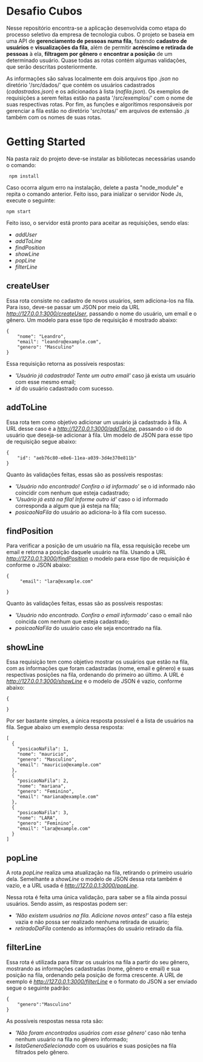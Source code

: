 # Desafio Cubos

Nesse repositório encontra-se a aplicação desenvolvida como etapa do processo seletivo da empresa de tecnologia cubos. O projeto se baseia em uma API de **gerenciamento de pessoas numa fila**, fazendo **cadastro de usuários** e **visualizações da fila**, além de permitir **acréscimo e retirada de pessoas** à ela, **filtragem por gênero** e **encontrar a posição** de um determinado usuário. Quase todas as rotas contém algumas validações, que serão descritas posteriormente.

As informações são salvas localmente em dois arquivos tipo *.json* no diretório '/src/dados/' que contém os usuários cadastrados (*cadastrados.json*) e os adicionados à lista (*nafila.json*). Os exemplos de requisições a serem feitas estão na pasta '/src/exemplos/' com o nome de suas respectivas rotas. Por fim, as funções e algorítimos responsáveis por gerenciar a fila estão no diretório 'src/rotas/' em arquivos de extensão *.js* também com os nomes de suas rotas.

# Getting Started
Na pasta raiz do projeto deve-se instalar as bibliotecas necessárias usando o comando:

``` npm install```

Caso ocorra algum erro na instalação, delete a pasta "node_module" e repita o comando anterior. Feito isso, para inializar o servidor Node Js, execute o seguinte:

``` npm start ```

Feito isso, o servidor está pronto para aceitar as requisições, sendo elas:
- *addUser*
- *addToLine*
- *findPosition*
- *showLine*
- *popLine*
- *filterLine*

## createUser
Essa rota consiste no cadastro de novos usuários, sem adiciona-los na fila. Para isso, deve-se passar um JSON por meio da URL *http://127.0.0.1:3000/createUser*, passando o nome do usuário, um email e o gênero. Um modelo para esse tipo de requisição é mostrado abaixo:

```
{
    "nome": "Leandro",
    "email": "leandro@example.com",
    "genero": "Masculino"
}
```

Essa requisição retorna as possíveis respostas:
- *'Usuário já cadastrado! Tente um outro email'* caso já exista um usuário com esse mesmo email;
- *id* do usuário cadastrado com sucesso.
 
## addToLine
Essa rota tem como objetivo adicionar um usuário já cadastrado à fila. A URL desse caso é a  *http://127.0.0.1:3000/addToLine*, passando o id do usuário que deseja-se adicionar à fila. Um modelo de JSON para esse tipo de requisição segue abaixo:


```
{
    "id": "aeb76c80-e8e6-11ea-a039-3d4e370e811b"
}
```

Quanto às validações feitas, essas são as possíveis respostas:
- *'Usuário não encontrado! Confira o id informado'* se o id informado não coincidir com nenhum que esteja cadastrado;
- *'Usuário já está na fila! Informe outro id'* caso o id informado corresponda a algum que já esteja na fila;
- *posicaoNaFila* do usuário ao adiciona-lo à fila com sucesso.

## findPosition
Para verificar a posição de um usuário na fila, essa requisição recebe um email e retorna a posição daquele usuário na fila. Usando a URL  *http://127.0.0.1:3000/findPosition* o modelo para esse tipo de requisição é conforme o JSON abaixo:

```	
{
     "email": "lara@example.com"
	
}
```

Quanto às validações feitas, essas são as possíveis respostas:
- *'Usuário não encontrado. Confira o email informado'* caso o email não coincida com nenhum que esteja cadastrado;
- *posicaoNaFila* do usuário caso ele seja encontrado na fila.

## showLine
Essa requisição tem como objetivo mostrar os usuários que estão na fila, com as informações que foram cadastradas (nome, email e gênero) e suas respectivas posições na fila, ordenando do primeiro ao último. A URL é  *http://127.0.0.1:3000/showLine*  e o modelo de JSON é vazio, conforme abaixo:

```	
{
	
}
```

Por ser bastante simples, a única resposta possível é a lista de usuários na fila. Segue abaixo um exemplo dessa resposta:
```
[
  {
    "posicaoNaFila": 1,
    "nome": "mauricio",
    "genero": "Masculino",
    "email": "mauricio@example.com"
  },
  {
    "posicaoNaFila": 2,
    "nome": "mariana",
    "genero": "Feminino",
    "email": "mariana@example.com"
  },
  {
    "posicaoNaFila": 3,
    "nome": "LARA",
    "genero": "Feminino",
    "email": "lara@example.com"
  }
]
```

## popLine
A rota *popLine* realiza uma atualização na fila, retirando o primeiro usuário dela. Semelhante a *showLine* o modelo de JSON dessa rota também é vazio, e a URL usada é *http://127.0.0.1:3000/popLine*.

Nessa rota é feita uma única validação, para saber se a fila ainda possui usuários. Sendo assim, as respostas podem ser:
- *'Não existem usuários na fila. Adicione novos antes!'* caso a fila esteja vazia e não possa ser realizado nenhuma retirada de usuário;
- *retiradoDaFila* contendo as informações do usuário retirado da fila.

## filterLine
Essa rota é utilizada para filtrar os usuários na fila a partir do seu gênero, mostrando as informações cadastradas (nome, gênero e email) e sua posição na fila, ordenando pela posição de forma crescente. A URL de exemplo é *http://127.0.0.1:3000/filterLine* e o formato do JSON a ser enviado segue o seguinte padrão:
```
{
    "genero":"Masculino"
}

```

As possíveis respostas nessa rota são:
- *'Não foram encontrados usuários com esse gênero'* caso não tenha nenhum usuário na fila no gênero informado;
- *listaGeneroSelecionado* com os usuários e suas posições na fila filtrados pelo gênero.
